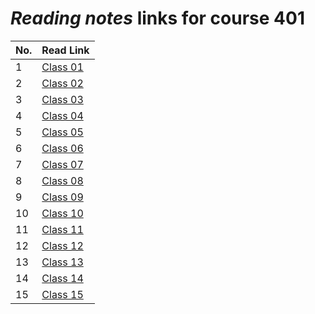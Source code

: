 # _Reading notes_ links for course 401

| **No.** | **Read Link**                                                                      |
| ------- | ---------------------------------------------------------------------------------- |
| 1       | [Class 01](https://ahmadjlallad.github.io/reading-notes/reading-notes401/class-01) |
| 2       | [Class 02](https://ahmadjlallad.github.io/reading-notes/reading-notes401/class-02) |
| 3       | [Class 03](https://ahmadjlallad.github.io/reading-notes/reading-notes401/class-03) |
| 4       | [Class 04](https://ahmadjlallad.github.io/reading-notes/reading-notes401/class-04) |
| 5       | [Class 05](https://ahmadjlallad.github.io/reading-notes/reading-notes401/class-05) |
| 6       | [Class 06](https://ahmadjlallad.github.io/reading-notes/reading-notes401/class-06) |
| 7       | [Class 07](https://ahmadjlallad.github.io/reading-notes/reading-notes401/class-07) |
| 8       | [Class 08](https://ahmadjlallad.github.io/reading-notes/reading-notes401/class-08) |
| 9       | [Class 09](https://ahmadjlallad.github.io/reading-notes/reading-notes401/class-09) |
| 10      | [Class 10](https://ahmadjlallad.github.io/reading-notes/reading-notes401/class-10) |
| 11      | [Class 11](https://ahmadjlallad.github.io/reading-notes/reading-notes401/class-11) |
| 12      | [Class 12](https://ahmadjlallad.github.io/reading-notes/reading-notes401/class-12) |
| 13      | [Class 13](https://ahmadjlallad.github.io/reading-notes/reading-notes401/class-13) |
| 14      | [Class 14](https://ahmadjlallad.github.io/reading-notes/reading-notes401/class-14) |
| 15      | [Class 15](https://ahmadjlallad.github.io/reading-notes/reading-notes401/class-15) |
